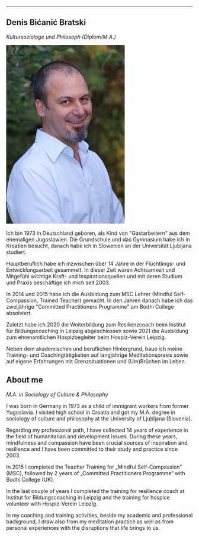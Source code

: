  
---
## Denis Bićanić Bratski
*Kultursoziologe und Philosoph (Diplom/M.A.)*

![Denis Bicanic](/images/denis.jpg)

Ich bin 1973 in Deutschland geboren, als Kind von "Gastarbeitern" aus dem ehemaligen Jugoslawien. Die Grundschule und das Gymnasium habe ich in Kroatien besucht, danach habe ich in Slowenien an der Universität Ljubljana studiert. 

Hauptberuflich habe ich inzwischen über 14 Jahre in der Flüchtlings- und Entwicklungsarbeit gesammelt. In dieser Zeit waren Achtsamkeit und Mitgefühl wichtige Kraft- und Inspirationsquellen und mit deren Studium und Praxis beschäftige ich mich seit 2003. 

In 2014 und 2015 habe ich die Ausbildung zum MSC Lehrer (Mindful Self-Compassion, Trained Teacher) gemacht. In den Jahren danach habe ich das zweijährige "Committed Practitioners Programme" am Bodhi College absolviert.  

Zuletzt habe ich 2020 die Weiterbildung zum Resilienzcoach beim Institut für Bildungscoaching in Leipzig abgeschlossen sowie 2021 die Ausbildung zum ehrenamtlichen Hospizbegleiter beim Hospiz-Verein Leipzig.

Neben dem akademischen und beruflichen Hintergrund, baue ich meine Training- und Coachingtätigkeiten auf langjährige Meditationspraxis sowie auf eigene Erfahrungen mit Grenzsituationen und (Um)Brüchen im Leben.

## About me
*M.A. in Sociology of Culture & Philosophy*

I was born in Germany in 1973 as a child of immigrant workers from former Yugoslavia. I visited high school in Croatia and got my M.A. degree in sociology of culture and philosophy at the University of Ljubljana (Slovenia).

Regarding my professional path, I have collected 14 years of experience in the field of humanitarian and development issues. During these years, mindfulness and compassion  have been crucial sources of inspiration and resilience and I have been committed to their study and practice since 2003.

In 2015 I completed the Teacher Training for „Mindful Self-Compassion“ (MSC), followed by  2 years of „Committed Practitioners Programme“ with Bodhi College (UK). 

In the last couple of years I completed the training for resilience coach at Institut for Bildungscoaching in Leipzig and the training for hospice volunteer with Hospiz-Verein Leipzig.

In my coaching and training activities, beside my academic and professional background, I draw also from my meditation practice as well as from personal experiences with the disruptions that life brings to us. 




